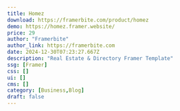 ```yaml
---
title: Homez
download: https://framerbite.com/product/homez
demo: https://homez.framer.website/
price: 29
author: "Framerbite"
author_link: https://framerbite.com
date: 2024-12-30T07:23:27.667Z
description: "Real Estate & Directory Framer Template"
ssg: [Framer]
css: []
ui: []
cms: []
category: [Business,Blog]
draft: false
---
```

